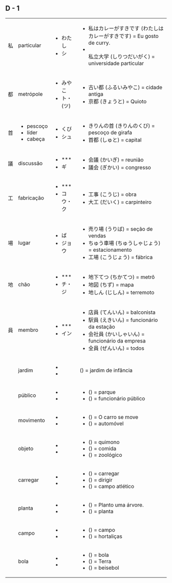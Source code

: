 ## D - 1

|   |   |   |   |
|---|---|---|---|
| 私 | particular | <ul><li>わたし</li><li>シ</li></ul> | <ul><li>私はカレーがすきです (わたしはカレーがすきです) = Eu gosto de curry.</li><li></li>私立大学 (しりつだいがく) = universidade particular</ul> |
| 都 | metrópole | <ul><li>みやこ</li><li>ト・(ツ)</li></ul> | <ul><li>古い都 (ふるいみやこ) = cidade antiga</li><li>京都 (きょうと) = Quioto</li></ul> |
| 首 | <ul><li>pescoço</li><li>líder</li><li>cabeça</li></ul> | <ul><li>くび</li><li>シュ</li></ul> | <ul><li>きりんの首 (きりんのくび) = pescoço de girafa</li><li>首都 (しゅと) = capital</li></ul> |
| 議 | discussão | <ul><li>***</li><li>ギ</li></ul> | <ul><li>会議 (かいぎ) = reunião</li><li>議会 (ぎかい) = congresso</li></ul> |
| 工 | fabricação | <ul><li>***</li><li>コウ・ク</li></ul> | <ul><li>工事 (こうじ) = obra</li><li>大工 (だいく) = carpinteiro</li></ul> |
| 場 | lugar | <ul><li>ば</li><li>ジョウ</li></ul> | <ul><li>売り場 (うりば) = seção de vendas</li><li>ちゅう車場 (ちゅうしゃじょう) = estacionamento</li><li>工場 (こうじょう) = fábrica</li></ul> |
| 地 | chão | <ul><li>***</li><li>チ・ジ</li></ul> | <ul><li>地下てつ (ちかてつ) = metrô</li><li>地図 (ちず) = mapa</li><li>地しん (じしん) = terremoto</li></ul> |
| 員 | membro | <ul><li>***</li><li>イン</li></ul> | <ul><li>店員 (てんいん) = balconista</li><li>駅員 (えきいん) = funcionário da estação</li><li>会社員 (かいしゃいん) = funcionário da empresa</li><li>全員 (ぜんいん) = todos</li></ul> |
|  | jardim | <ul><li></li><li></li></ul> |  () = jardim de infância |
|  | público | <ul><li></li><li></li></ul> | <ul><li> () = parque</li><li> () = funcionário público</li></ul> |
|  | movimento | <ul><li></li><li></li></ul> | <ul><li> () = O carro se move</li><li> () = automóvel</li></ul> |
|  | objeto | <ul><li></li><li></li></ul> | <ul><li> () = quimono</li><li> () = comida</li><li> () = zoológico</li></ul> |
|  | carregar | <ul><li></li><li></li></ul> | <ul><li> () = carregar</li><li>() = dirigir</li><li> () = campo atlético</li></ul> |
|  | planta | <ul><li></li><li></li></ul> | <ul><li> () = Planto uma árvore.</li><li> () = planta</li></ul> |
|  | campo | <ul><li></li><li></li></ul> | <ul><li> () = campo</li><li> () = hortaliças</li></ul> |
|  | bola | <ul><li></li><li></li></ul> | <ul><li> () = bola</li><li> () = Terra</li><li> () = beisebol</li></ul> |